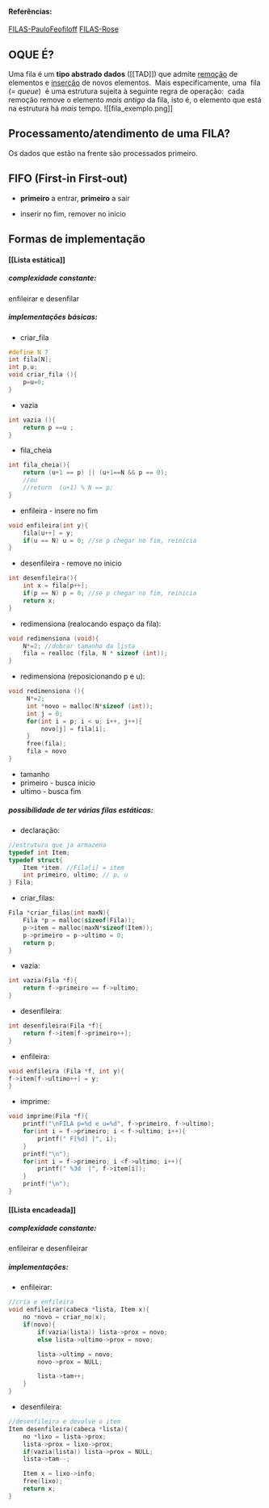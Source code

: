 #### Referências:
[FILAS-PauloFeofiloff](https://www.ime.usp.br/~pf/algoritmos/aulas/fila.html) 
[FILAS-Rose](https://fga.rysh.com.br/eda1/aulas/9-tad.pdf) 
## OQUE É?
Uma fila é um **tipo abstrado dados** ([[TAD]]) que admite [remoção](https://www.ime.usp.br/~pf/algoritmos/aulas/array.html#remocao) de elementos e [inserção](https://www.ime.usp.br/~pf/algoritmos/aulas/array.html#insercao) de novos elementos.  Mais especificamente, uma  fila  (= _queue_)  é uma estrutura sujeita à seguinte regra de operação:  cada remoção remove o elemento _mais antigo_ da fila, isto é, o elemento que está na estrutura há _mais_ tempo.
![[fila_exemplo.png]]

## Processamento/atendimento de uma FILA?
Os dados que estão na frente são processados primeiro.

## FIFO (First-in First-out)
* **primeiro** a entrar, **primeiro** a sair
- inserir no fim, remover no início
## Formas de implementação
#### [[Lista estática]]

##### complexidade constante:
enfileirar e desenfilar
##### implementações básicas:
- criar_fila
``` C
#define N 7
int fila[N];
int p,u;
void criar_fila (){
	p=u=0;
}
```
- vazia 
``` C
int vazia (){
	return p ==u ;
}
```
- fila_cheia
``` C
int fila_cheia(){
	return (u+1 == p) || (u+1==N && p == 0);
	//ou
	//return  (u+1) % N == p;
}
```
- enfileira - insere no fim 
``` C
void enfileira(int y){
	fila[u++] = y;
	if(u == N) u = 0; //se p chegar no fim, reinicia
}
```
- desenfileira - remove no inicio
``` C
int desenfileira(){
	int x = fila[p++];
	if(p == N) p = 0; //se p chegar no fim, reinicia
	return x;
}
```
- redimensiona (realocando espaço da fila):
``` C
void redimensiona (void){
	N*=2; //dobrar tamanho da lista
	fila = realloc (fila, N * sizeof (int));
}
```
- redimensiona (reposicionando p e u):
``` C
void redimensiona (){
	 N*=2;
	 int *novo = malloc(N*sizeof (int));
	 int j = 0;
	 for(int i = p; i < u; i++, j++){
		 novo[j] = fila[i];
	 }
	 free(fila);
	 fila = novo
}
```

- tamanho 
- primeiro - busca inicio
- ultimo - busca fim

##### possibilidade de ter várias filas estáticas:

* declaração:
``` C
//estrutura que ja armazena
typedef int Item;
typedef struct{
	Item *item. //Fila[i] = item
	int primeiro, ultimo; // p, u
} Fila;
```
- criar_filas:
``` C
Fila *criar_filas(int maxN){
	Fila *p = malloc(sizeof(Fila));
	p->item = malloc(maxN*sizeof(Item));
	p->primeiro = p->ultimo = 0;
	return p;
}
```
- vazia:
``` C
int vazia(Fila *f){
	return f->primeiro == f->ultimo;
}
```
- desenfileira: 
``` C
int desenfileira(Fila *f){
	return f->item[f->primeiro++];
}
```
- enfileira:
``` C
void enfileira (Fila *f, int y){
f->item[f->ultimo++] = y;
}
```
- imprime: 
``` C
void imprime(Fila *f){
	printf("\nFILA p=%d e u=%d", f->primeiro, f->ultimo);
	for(int i = f->primeiro; i < f->ultimo; i++){
		printf(" F[%d] |", i);	
	}
	printf("\n");
	for(int i = f->primeiro; i <f->ultimo; i++){
		printf(" %3d  |", f->item[i]);
	}
	printf("\n");
}
```
#### [[Lista encadeada]]
##### complexidade constante:
enfileirar e desenfileirar
##### implementações:

- enfileirar:
```C
//cria e enfileira
void enfileirar(cabeca *lista, Item x){
	no *novo = criar_no(x);
	if(novo){
		if(vazia(lista)) lista->prox = novo;
		else lista->ultimo->prox = novo;

		lista->ultimp = novo;
		novo->prox = NULL;

		lista->tam++;
	}
}
```
- desenfileira:
```C
//desenfileira e devolve o item
Item desenfileira(cabeca *lista){
	no *lixo = lista->prox;
	lista->prox = lixo->prox;
	if(vazia(lista)) lista->prox = NULL;
	lista->tam--;

	Item x = lixo->info;
	free(lixo);
	return x;
}
```